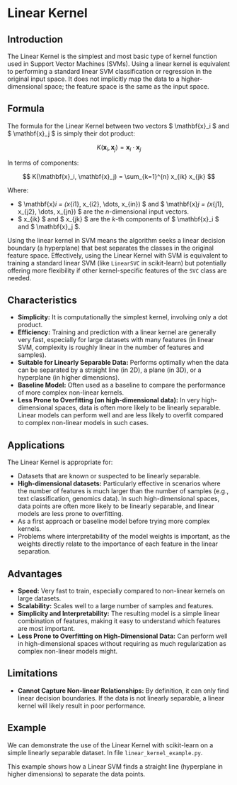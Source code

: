 # Linear Kernel

## Introduction
The Linear Kernel is the simplest and most basic type of kernel function used in Support Vector Machines (SVMs). Using a linear kernel is equivalent to performing a standard linear SVM classification or regression in the original input space. It does not implicitly map the data to a higher-dimensional space; the feature space is the same as the input space.

## Formula
The formula for the Linear Kernel between two vectors $ \mathbf{x}_i $ and $ \mathbf{x}_j $ is simply their dot product:

$$ K(\mathbf{x}_i, \mathbf{x}_j) = \mathbf{x}_i \cdot \mathbf{x}_j $$

In terms of components:

$$ K(\mathbf{x}_i, \mathbf{x}_j) = \sum_{k=1}^{n} x_{ik} x_{jk} $$

Where:
- $ \mathbf{x}_i = (x_{i1}, x_{i2}, \dots, x_{in}) $ and $ \mathbf{x}_j = (x_{j1}, x_{j2}, \dots, x_{jn}) $ are the $n$-dimensional input vectors.
- $ x_{ik} $ and $ x_{jk} $ are the $k$-th components of $ \mathbf{x}_i $ and $ \mathbf{x}_j $.

Using the linear kernel in SVM means the algorithm seeks a linear decision boundary (a hyperplane) that best separates the classes in the original feature space. Effectively, using the Linear Kernel with SVM is equivalent to training a standard linear SVM (like `LinearSVC` in scikit-learn) but potentially offering more flexibility if other kernel-specific features of the `SVC` class are needed.

## Characteristics
- **Simplicity:** It is computationally the simplest kernel, involving only a dot product.
- **Efficiency:** Training and prediction with a linear kernel are generally very fast, especially for large datasets with many features (in linear SVM, complexity is roughly linear in the number of features and samples).
- **Suitable for Linearly Separable Data:** Performs optimally when the data can be separated by a straight line (in 2D), a plane (in 3D), or a hyperplane (in higher dimensions).
- **Baseline Model:** Often used as a baseline to compare the performance of more complex non-linear kernels.
- **Less Prone to Overfitting (on high-dimensional data):** In very high-dimensional spaces, data is often more likely to be linearly separable. Linear models can perform well and are less likely to overfit compared to complex non-linear models in such cases.

## Applications
The Linear Kernel is appropriate for:
- Datasets that are known or suspected to be linearly separable.
- **High-dimensional datasets:** Particularly effective in scenarios where the number of features is much larger than the number of samples (e.g., text classification, genomics data). In such high-dimensional spaces, data points are often more likely to be linearly separable, and linear models are less prone to overfitting.
- As a first approach or baseline model before trying more complex kernels.
- Problems where interpretability of the model weights is important, as the weights directly relate to the importance of each feature in the linear separation.

## Advantages
- **Speed:** Very fast to train, especially compared to non-linear kernels on large datasets.
- **Scalability:** Scales well to a large number of samples and features.
- **Simplicity and Interpretability:** The resulting model is a simple linear combination of features, making it easy to understand which features are most important.
- **Less Prone to Overfitting on High-Dimensional Data:** Can perform well in high-dimensional spaces without requiring as much regularization as complex non-linear models might.

## Limitations
- **Cannot Capture Non-linear Relationships:** By definition, it can only find linear decision boundaries. If the data is not linearly separable, a linear kernel will likely result in poor performance.

## Example
We can demonstrate the use of the Linear Kernel with scikit-learn on a simple linearly separable dataset. In file `linear_kernel_example.py`.

This example shows how a Linear SVM finds a straight line (hyperplane in higher dimensions) to separate the data points.